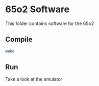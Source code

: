 # 65o2 Software

This folder contains software for the 65o2

## Compile
```sh
make
```

## Run
Take a look at the emulator